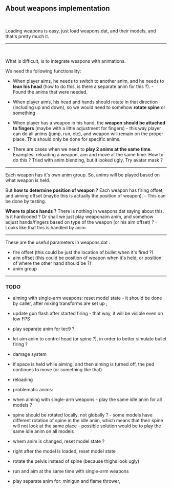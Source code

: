 
## About weapons implementation
<br>


Loading weapons is easy, just load weapons.dat, and their models, and that's pretty much it.
<br>


***
<br>


What is difficult, is to integrate weapons with animations.

We need the following functionality:

- When player aims, he needs to switch to another anim, and he needs to **lean his head** (how to do this, is there a separate anim for this ?). - Found the anims that were needed.

- When player aims, his head and hands should rotate in that direction (including up and down), so we would need to somehow **rotate spine** or something

- When player has a weapon in his hand, the **weapon should be attached to fingers** (maybe with a little adjustment for fingers) - this way player can do all anims (jump, run, etc), and weapon will remain on the proper place. This should only be done for specific anims.

- There are cases when we need to **play 2 anims at the same time**. Examples: reloading a weapon, aim and move at the same time. How to do this ? Tried with anim blending, but it looked ugly. Try avatar mask ?


***

Each weapon has it's own anim group. So, anims will be played based on what weapon is held.

But **how to determine position of weapon ?** Each weapon has firing offset, and aiming offset (maybe this is actually the position of weapon). - This can be done by testing.

**Where to place hands ?** There is nothing in weapons.dat saying about this. Is it hardcoded ? Or shall we just play weaponaim anim, and somehow adjust hands/fingers based on type of the weapon (or his aim offset) ? - Looks like that this is handled by anim.

***

These are the useful parameters in weapons.dat :

- fire offset (this could be just the location of bullet when it's fired ?)
- aim offset (this could be position of weapon when it's held, or position of where the other hand should be ?)
- anim group

***

### TODO

- aiming with single-arm weapons: reset model state - it should be done by caller, after mixing transforms are set up ;

- update gun flash after started firing - that way, it will be visible even on low FPS

- play separate anim for tec9 ?

- let aim anim to control head (or spine ?), in order to better simulate bullet firing ?

- damage system

- if space is held while aiming, and then aiming is turned off, the ped continues to move (or something like that)

- reloading

- problematic anims: 

- when aiming with single-arm weapons - play the same idle anim for all models ?

- spine should be rotated locally, not globally ? - some models have different rotation of spine in the idle anim, which means that their spine will not look at the same place - possible solution would be to play the same idle anim on all models

- whem anim is changed, reset model state ?

- right after the model is loaded, reset model state

- rotate the pelvis instead of spine (because thighs look ugly)

- run and aim at the same time with single-arm weapons

- play separate anim for: minigun and flame thrower, 

